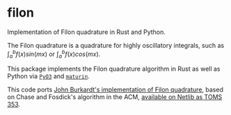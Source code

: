 # filon
Implementation of Filon quadrature in Rust and Python.

The Filon quadrature is a quadrature for highly oscillatory
integrals, such as $\int_a^b f(x) sin(mx)$ or $\int_a^b f(x) cos(mx)$.

This package implements the Filon quadrature algorithm in Rust as well as 
Python via [`PyO3`](https://github.com/PyO3/pyo3) and [`maturin`](https://github.com/PyO3/maturin).

This code ports [John Burkardt's implementation of Filon quadrature](https://people.math.sc.edu/Burkardt/cpp_src/filon/filon.html),
based on Chase and Fosdick's algorithm in the ACM, [available on Netlib as TOMS 353](https://netlib.org/toms/index.html).
